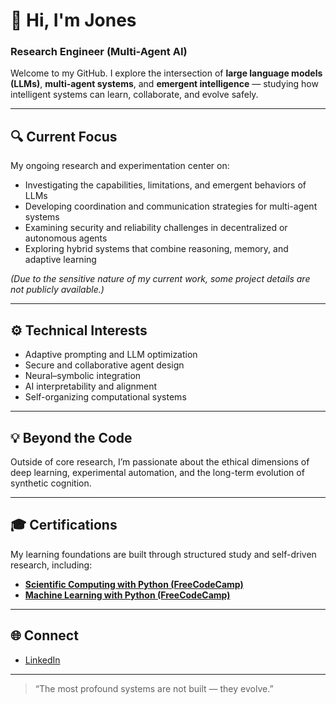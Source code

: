 # 👋 Hi, I'm Jones  

### Research Engineer (Multi-Agent AI)

Welcome to my GitHub. I explore the intersection of **large language models (LLMs)**, **multi-agent systems**, and **emergent intelligence** — studying how intelligent systems can learn, collaborate, and evolve safely.

---

## 🔍 Current Focus

My ongoing research and experimentation center on:  

- Investigating the capabilities, limitations, and emergent behaviors of LLMs  
- Developing coordination and communication strategies for multi-agent systems  
- Examining security and reliability challenges in decentralized or autonomous agents  
- Exploring hybrid systems that combine reasoning, memory, and adaptive learning  

*(Due to the sensitive nature of my current work, some project details are not publicly available.)*

---

## ⚙️ Technical Interests

- Adaptive prompting and LLM optimization  
- Secure and collaborative agent design  
- Neural–symbolic integration  
- AI interpretability and alignment  
- Self-organizing computational systems  

---

## 💡 Beyond the Code

Outside of core research, I’m passionate about the ethical dimensions of deep learning, experimental automation, and the long-term evolution of synthetic cognition.

---

## 🎓 Certifications  

My learning foundations are built through structured study and self-driven research, including:  

- [**Scientific Computing with Python (FreeCodeCamp)**](https://www.freecodecamp.org/certification/jones26/scientific-computing-with-python-v7)  
- [**Machine Learning with Python (FreeCodeCamp)**](https://www.freecodecamp.org/certification/jones26/machine-learning-with-python-v7)  

---

## 🌐 Connect  

- [LinkedIn](https://www.linkedin.com/in/vialli-j-16678a1a7/)   

---

> “The most profound systems are not built — they evolve.”
